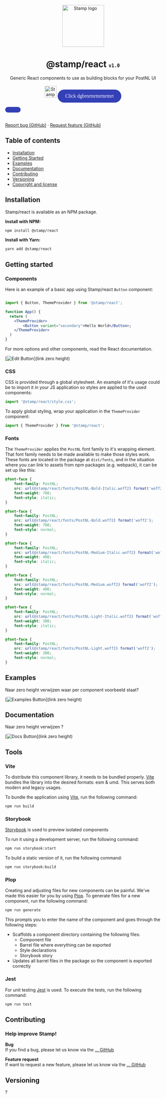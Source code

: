 <p align="center">
  <a href="https://google.com/">
    <img src="./docs/stamp_logo.png" alt="Stamp logo" width="auto" height="135">
  </a>
</p>

<h1 align="center">@stamp/react <code style="font-size: 15px;">v1.0</code></h1>

<p align="center">
  Generic React components to use as building blocks for your PostNL UI
  <br>
    <br>
  <a href="Link naar zeroheight?"><img src="./docs/explore_react_docs.svg" alt="Stamp logo" width="auto" height="38"></a>
  <a class="stamp-button stamp-button--variant-primary">Click dgbrnrtnrtnrtnrtnrt<div class="stamp-icon stamp-icon--size-s"><svg width="24" height="24" viewBox="0 0 24 24" fill="none" xmlns="http://www.w3.org/2000/svg" role="presentation"><path d="M5.67971 5.49041C4.27163 6.77655 3.42788 8.08577 3.0086 10.2719C2.96297 10.836 3.1022 10.8397 3.34876 10.8462C3.37404 10.8469 3.40044 10.8476 3.42788 10.8489C3.62333 10.8489 3.76015 10.8494 3.88726 10.8499C4.11623 10.8508 4.31372 10.8515 4.76571 10.8489C4.97873 10.8314 5.01335 10.6959 5.06377 10.4984C5.07601 10.4505 5.08919 10.3989 5.10607 10.3445C5.14412 10.2219 5.15566 10.1855 5.16948 10.142C5.18705 10.0867 5.2083 10.0198 5.2924 9.74921C5.63645 8.61137 6.28603 7.83006 7.15311 7.03806C9.63699 4.76929 13.8546 5.09553 16.0867 7.57487C16.0867 7.57487 16.7423 8.35485 16.9943 8.73308C16.4142 8.75091 15.6496 8.75441 15.6496 8.75441L12.6287 8.73308C12.5702 8.73249 12.5587 8.86652 12.5611 8.92796C12.5673 9.06792 13.3329 10.2735 13.7274 10.6153C13.9736 10.828 14.289 10.8225 14.6288 10.8165C14.6972 10.8153 14.7665 10.8141 14.8365 10.8146L19.6689 10.8489C20.2057 10.8524 20.6369 10.4585 20.6703 9.93426L20.9627 5.35778C20.9671 5.28938 20.9731 5.2217 20.9791 5.15499C21.0089 4.82336 21.0366 4.51557 20.8371 4.26022C20.5165 3.85088 19.3421 3.01868 19.2 3.00285C19.1381 2.99573 19.0003 2.99816 18.9968 3.05535L18.7193 7.39633L17.5858 6.20567C14.3315 2.78743 8.99053 2.4663 5.67971 5.49041Z" fill="currentColor"></path><path d="M18.3203 18.5096C19.7284 17.2235 20.5721 15.9142 20.9914 13.7281C21.037 13.164 20.8978 13.1603 20.6512 13.1538C20.626 13.1531 20.5996 13.1524 20.5721 13.1511C20.3767 13.1511 20.2399 13.1506 20.1127 13.1501C19.8838 13.1492 19.6863 13.1485 19.2343 13.1511C19.0213 13.1686 18.9867 13.3041 18.9362 13.5016C18.924 13.5495 18.9108 13.6011 18.8939 13.6555C18.8559 13.7782 18.8443 13.8145 18.8305 13.858C18.813 13.9133 18.7917 13.9802 18.7076 14.2508C18.3636 15.3886 17.714 16.1699 16.8469 16.9619C14.363 19.2307 10.1454 18.9045 7.91326 16.4251C7.91326 16.4251 7.25773 15.6452 7.00573 15.2669C7.58577 15.2491 8.35039 15.2456 8.35039 15.2456L11.3713 15.2669C11.4298 15.2675 11.4413 15.1335 11.4389 15.072C11.4327 14.9321 10.6671 13.7265 10.2726 13.3847C10.0264 13.172 9.71102 13.1775 9.37119 13.1835C9.30284 13.1847 9.23349 13.1859 9.16352 13.1854L4.33108 13.1511C3.79431 13.1476 3.36309 13.5415 3.32974 14.0657L3.03727 18.6422C3.03293 18.7106 3.02685 18.7783 3.02086 18.845C2.99106 19.1766 2.9634 19.4844 3.16295 19.7398C3.48352 20.1491 4.65788 20.9813 4.8 20.9971C4.8619 21.0043 4.99971 21.0018 5.00319 20.9447L5.2807 16.6037L6.41425 17.7943C9.66852 21.2126 15.0095 21.5337 18.3203 18.5096Z" fill="currentColor"></path></svg></div></a>
  <br>
  <br>
  <a href="link naar Slack?">Report bug (GitHub)</a>
  ·
  <a href="link naar Slack?">Request feature (GitHub)</a>
</p>

## Table of contents

- [Installation](#installation)
- [Getting Started](#getting-started)
- [Examples](#examples)
- [Documentation](#documentation)
- [Contributing](#contributing)
- [Versioning](#versioning)
- [Copyright and license](#copyright-and-license)


## Installation

Stamp/react is available as an NPM package.

**Install with NPM:**

```bash
npm install @stamp/react
```

**Install with Yarn:**

```bash
yarn add @stamp/react
```

## Getting started
### Components

Here is an example of a basic app using Stamp/react `Button` component:

```jsx

import { Button, ThemeProvider } from '@stamp/react';

function App() {
  return (
  	<ThemeProvider>
  		<Button variant="secondary">Hello World</Button>;
  	</ThemeProvider>
  )
}
```

For more options and other components, read the React documentation.

[![Edit Button](./docs/read_documentation.svg)](link zero height)


### CSS

CSS is provided through a global stylesheet. An example of it's usage could be to import it in your JS application so styles are applied to the used components:

```js
import '@stamp/react/style.css';
```

To apply global styling, wrap your application in the `ThemeProvider` component:

```js
import { ThemeProvider } from '@stamp/react';
```

### Fonts

The `ThemeProvider` applies the `PostNL` font family to it's wrapping element. That font family needs to be made available to make those styles work. These fonts are located in the package at `dist/fonts`, and in the situation where you can link to assets from npm packages (e.g. webpack), it can be set up like this:

```css
@font-face {
    font-family: PostNL;
    src: url(@stamp/react/fonts/PostNL-Bold-Italic.woff2) format('woff2');
    font-weight: 700;
    font-style: italic;
}

@font-face {
    font-family: PostNL;
    src: url(@stamp/react/fonts/PostNL-Bold.woff2) format('woff2');
    font-weight: 700;
    font-style: normal;
}

@font-face {
    font-family: PostNL;
    src: url(@stamp/react/fonts/PostNL-Medium-Italic.woff2) format('woff2');
    font-weight: 400;
    font-style: italic;
}

@font-face {
    font-family: PostNL;
    src: url(@stamp/react/fonts/PostNL-Medium.woff2) format('woff2');
    font-weight: 400;
    font-style: normal;
}

@font-face {
    font-family: PostNL;
    src: url(@stamp/react/fonts/PostNL-Light-Italic.woff2) format('woff2');
    font-weight: 300;
    font-style: italic;
}

@font-face {
    font-family: PostNL;
    src: url(@stamp/react/fonts/PostNL-Light.woff2) format('woff2');
    font-weight: 300;
    font-style: normal;
}
```

## Examples
Naar zero height verwijzen waar per component voorbeeld staat?

[![Examples Button](./docs/show_examples.svg)](link zero height)

## Documentation
Naar zero height verwijzen ?

[![Docs Button](./docs/read_documentation.svg)](link zero height)

## Tools

### Vite

To distribute this component library, it needs to be bundled properly. [Vite](https://vitejs.dev/) bundles the library into the desired formats: esm & umd. This serves both modern and legacy usages.

To bundle the application using [Vite](https://vitejs.dev/), run the following command:

```bash
npm run build
```

### Storybook

[Storybook](https://storybook.js.org/) is used to preview isolated components

To run it using a development server, run the following command:

```bash
npm run storybook:start
```

To build a static version of it, run the following command:

```bash
npm run storybook:build
```

### Plop

Creating and adjusting files for new components can be painful. We've made this easier for you by using [Plop](https://plopjs.com/). To generate files for a new component, run the following command:

```bash
npm run generate
```

This prompts you to enter the name of the component and goes through the following steps:

-   Scaffolds a component directory containing the following files:
    -   Component file
    -   Barrel file where everything can be exported
    -   Style declarations
    -   Storybook story
-   Updates all barrel files in the package so the component is exported correctly

### Jest

For unit testing [Jest](https://jestjs.io) is used. To execute the tests, run the following command:

```bash
npm run test
```

## Contributing
### Help improve Stamp!
**Bug** <br>
If you find a bug, please let us know via the [... GitHub]()

**Feature request** <br>
If want to request a new feature, please let us know via the [... GitHub]()

## Versioning
?

<style>
	.stamp-button, .stamp-button {
	    display: inline-flex;
	    gap: 8px;
	    align-items: center;
	    justify-content: center;
	    max-inline-size: 100%;
	    inline-size: auto;
	    cursor: pointer;
	    padding-block: 8px;
	    padding-inline: 24px;
	    border-style: solid;
	    border-width: 1px;
	    font-family: PostNL;
	    font-weight: 500;
	    line-height: 1.5;
	    font-size: 16px;
	    -webkit-text-decoration: none;
	    text-decoration: none;
	}
	
	.stamp-button:hover {
	    -webkit-text-decoration: underline;
	    text-decoration: underline;
	}
	
	.stamp-button--variant-primary, a.stamp-button--variant-primary {
	    background-color: #3440b6;
	    border-color: #ffffff00;
	    border-radius: 24px;
	    color: #ffffff
	}
	
	.stamp-icon--size-s {
	    inline-size: 16px;
	    block-size: 16px;
	}
	
	.stamp-icon {
	    display: flex;
	}
</style>
